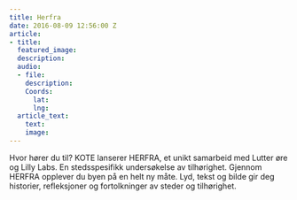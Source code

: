 ```yaml
---
title: Herfra
date: 2016-08-09 12:56:00 Z
article:
- title: 
  featured_image: 
  description: 
  audio:
  - file: 
    description: 
    Coords:
      lat: 
      lng: 
  article_text:
    text: 
    image: 
---
```


Hvor hører du til?
KOTE lanserer HERFRA, et unikt samarbeid med Lutter øre og Lilly Labs. En stedsspesifikk undersøkelse av tilhørighet. Gjennom HERFRA opplever du byen på en helt ny måte. Lyd, tekst og bilde gir deg historier, refleksjoner og fortolkninger av steder og tilhørighet.